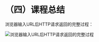 # （四）课程总结

浏览器输入URL后HTTP请求返回的完整过程：

![浏览器输入URL后HTTP请求返回的完整过程](https://s1.ax1x.com/2022/03/06/bD6aJH.png)